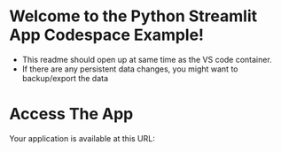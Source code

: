 # Welcome to the Python Streamlit App Codespace Example!
- This readme should open up at same time as the VS code container. 
- If there are any persistent data changes, you might want to backup/export the data 

# Access The App
Your application is available at this URL:
